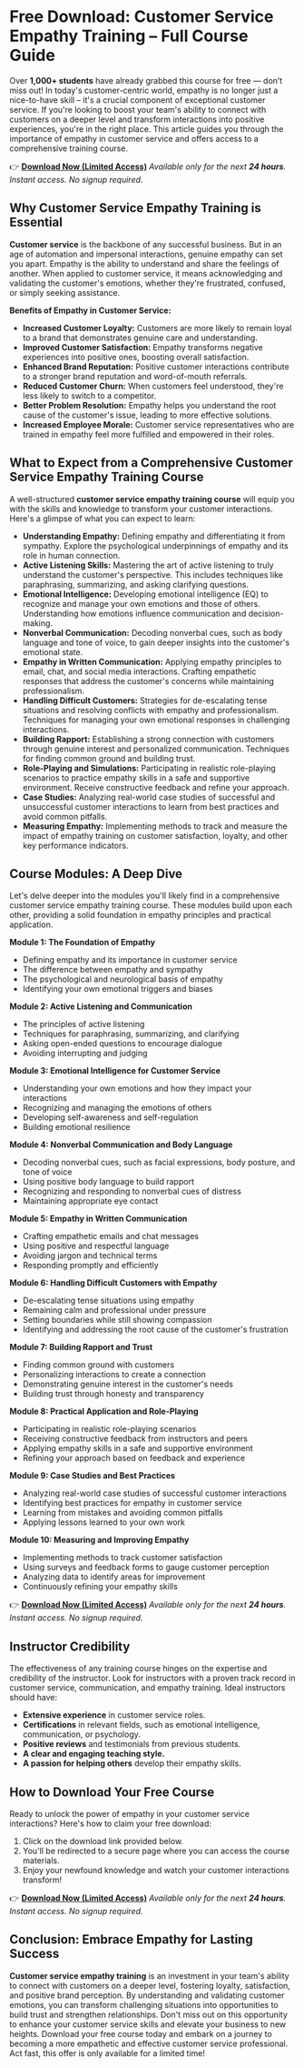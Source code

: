 # Free Download: Customer Service Empathy Training – Full Course Guide

Over **1,000+ students** have already grabbed this course for free — don’t miss out!
In today's customer-centric world, empathy is no longer just a nice-to-have skill – it's a crucial component of exceptional customer service. If you're looking to boost your team's ability to connect with customers on a deeper level and transform interactions into positive experiences, you're in the right place. This article guides you through the importance of empathy in customer service and offers access to a comprehensive training course.

👉 **[Download Now (Limited Access)](https://udemywork.com/customer-service-empathy-training)**
_Available only for the next **24 hours**. Instant access. No signup required._

## Why Customer Service Empathy Training is Essential

**Customer service** is the backbone of any successful business. But in an age of automation and impersonal interactions, genuine empathy can set you apart. Empathy is the ability to understand and share the feelings of another. When applied to customer service, it means acknowledging and validating the customer's emotions, whether they're frustrated, confused, or simply seeking assistance.

**Benefits of Empathy in Customer Service:**

*   **Increased Customer Loyalty:** Customers are more likely to remain loyal to a brand that demonstrates genuine care and understanding.
*   **Improved Customer Satisfaction:** Empathy transforms negative experiences into positive ones, boosting overall satisfaction.
*   **Enhanced Brand Reputation:** Positive customer interactions contribute to a stronger brand reputation and word-of-mouth referrals.
*   **Reduced Customer Churn:** When customers feel understood, they're less likely to switch to a competitor.
*   **Better Problem Resolution:** Empathy helps you understand the root cause of the customer's issue, leading to more effective solutions.
*   **Increased Employee Morale:** Customer service representatives who are trained in empathy feel more fulfilled and empowered in their roles.

## What to Expect from a Comprehensive Customer Service Empathy Training Course

A well-structured **customer service empathy training course** will equip you with the skills and knowledge to transform your customer interactions. Here's a glimpse of what you can expect to learn:

*   **Understanding Empathy:** Defining empathy and differentiating it from sympathy. Explore the psychological underpinnings of empathy and its role in human connection.
*   **Active Listening Skills:** Mastering the art of active listening to truly understand the customer's perspective. This includes techniques like paraphrasing, summarizing, and asking clarifying questions.
*   **Emotional Intelligence:** Developing emotional intelligence (EQ) to recognize and manage your own emotions and those of others. Understanding how emotions influence communication and decision-making.
*   **Nonverbal Communication:** Decoding nonverbal cues, such as body language and tone of voice, to gain deeper insights into the customer's emotional state.
*   **Empathy in Written Communication:** Applying empathy principles to email, chat, and social media interactions. Crafting empathetic responses that address the customer's concerns while maintaining professionalism.
*   **Handling Difficult Customers:** Strategies for de-escalating tense situations and resolving conflicts with empathy and professionalism. Techniques for managing your own emotional responses in challenging interactions.
*   **Building Rapport:** Establishing a strong connection with customers through genuine interest and personalized communication. Techniques for finding common ground and building trust.
*   **Role-Playing and Simulations:** Participating in realistic role-playing scenarios to practice empathy skills in a safe and supportive environment. Receive constructive feedback and refine your approach.
*   **Case Studies:** Analyzing real-world case studies of successful and unsuccessful customer interactions to learn from best practices and avoid common pitfalls.
*   **Measuring Empathy:** Implementing methods to track and measure the impact of empathy training on customer satisfaction, loyalty, and other key performance indicators.

## Course Modules: A Deep Dive

Let's delve deeper into the modules you'll likely find in a comprehensive customer service empathy training course. These modules build upon each other, providing a solid foundation in empathy principles and practical application.

**Module 1: The Foundation of Empathy**

*   Defining empathy and its importance in customer service
*   The difference between empathy and sympathy
*   The psychological and neurological basis of empathy
*   Identifying your own emotional triggers and biases

**Module 2: Active Listening and Communication**

*   The principles of active listening
*   Techniques for paraphrasing, summarizing, and clarifying
*   Asking open-ended questions to encourage dialogue
*   Avoiding interrupting and judging

**Module 3: Emotional Intelligence for Customer Service**

*   Understanding your own emotions and how they impact your interactions
*   Recognizing and managing the emotions of others
*   Developing self-awareness and self-regulation
*   Building emotional resilience

**Module 4: Nonverbal Communication and Body Language**

*   Decoding nonverbal cues, such as facial expressions, body posture, and tone of voice
*   Using positive body language to build rapport
*   Recognizing and responding to nonverbal cues of distress
*   Maintaining appropriate eye contact

**Module 5: Empathy in Written Communication**

*   Crafting empathetic emails and chat messages
*   Using positive and respectful language
*   Avoiding jargon and technical terms
*   Responding promptly and efficiently

**Module 6: Handling Difficult Customers with Empathy**

*   De-escalating tense situations using empathy
*   Remaining calm and professional under pressure
*   Setting boundaries while still showing compassion
*   Identifying and addressing the root cause of the customer's frustration

**Module 7: Building Rapport and Trust**

*   Finding common ground with customers
*   Personalizing interactions to create a connection
*   Demonstrating genuine interest in the customer's needs
*   Building trust through honesty and transparency

**Module 8: Practical Application and Role-Playing**

*   Participating in realistic role-playing scenarios
*   Receiving constructive feedback from instructors and peers
*   Applying empathy skills in a safe and supportive environment
*   Refining your approach based on feedback and experience

**Module 9: Case Studies and Best Practices**

*   Analyzing real-world case studies of successful customer interactions
*   Identifying best practices for empathy in customer service
*   Learning from mistakes and avoiding common pitfalls
*   Applying lessons learned to your own work

**Module 10: Measuring and Improving Empathy**

*   Implementing methods to track customer satisfaction
*   Using surveys and feedback forms to gauge customer perception
*   Analyzing data to identify areas for improvement
*   Continuously refining your empathy skills

👉 **[Download Now (Limited Access)](https://udemywork.com/customer-service-empathy-training)**
_Available only for the next **24 hours**. Instant access. No signup required._

## Instructor Credibility

The effectiveness of any training course hinges on the expertise and credibility of the instructor. Look for instructors with a proven track record in customer service, communication, and empathy training. Ideal instructors should have:

*   **Extensive experience** in customer service roles.
*   **Certifications** in relevant fields, such as emotional intelligence, communication, or psychology.
*   **Positive reviews** and testimonials from previous students.
*   **A clear and engaging teaching style.**
*   **A passion for helping others** develop their empathy skills.

## How to Download Your Free Course

Ready to unlock the power of empathy in your customer service interactions? Here's how to claim your free download:

1.  Click on the download link provided below.
2.  You'll be redirected to a secure page where you can access the course materials.
3.  Enjoy your newfound knowledge and watch your customer interactions transform!

👉 **[Download Now (Limited Access)](https://udemywork.com/customer-service-empathy-training)**
_Available only for the next **24 hours**. Instant access. No signup required._

## Conclusion: Embrace Empathy for Lasting Success

**Customer service empathy training** is an investment in your team's ability to connect with customers on a deeper level, fostering loyalty, satisfaction, and positive brand perception. By understanding and validating customer emotions, you can transform challenging situations into opportunities to build trust and strengthen relationships. Don't miss out on this opportunity to enhance your customer service skills and elevate your business to new heights. Download your free course today and embark on a journey to becoming a more empathetic and effective customer service professional. Act fast, this offer is only available for a limited time!
